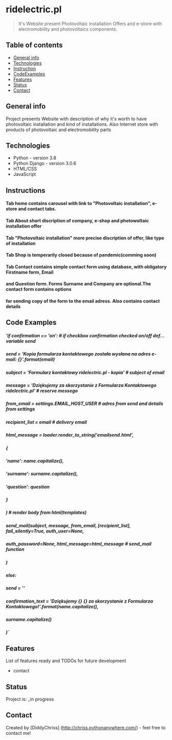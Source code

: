 # ridelectric.pl
> It's Website present Photovoltaic installation Offers and e-store with electromobility 
> and photovoltaics components.

## Table of contents
* [General info](#general-info)
* [Technologies](#technologies)
* [Instruction](#Instructions)
* [CodeExamples](#CodeExamples)
* [Features](#features)
* [Status](#status)
* [Contact](#contact)

## General info
Project presents Website with description  of why it's worth to have photovoltaic installation and kind
 of installations. Also Internet store with products of photovoltaic and electromobility parts

## Technologies
* Python - version 3.8
* Python Django - version 3.0.6
* HTML/CSS 
* JavaScript 

## Instructions
#### Tab home contains carousel with link to "Photovoltaic installation", e-store and contact tabs.
#### Tab About short discription of company, e-shop and photowoltaic installation offer
#### Tab "Photovoltaic installation" more precise discription of offer, like type of installation
#### Tab Shop is temperarily closed because of pandemic(comming soon)
#### Tab Contact contains simple contact form using database, with obligatory Firstname form, Email
#### and Question form. Forms Surname and Company are optional.The contact form contains options
####  for sending copy of the form to the email adress. Also contains contact details

## Code Examples
##### 'if confirmation == 'on':                         # if checkbox confirmation checked on/off def... variable send
#####    send            = 'Kopia formularza kontaktowego została wysłana na adres e-mail: {}'.format(email)
#####    subject         = 'Formularz kontaktowy ridelectric.pl - kopia'                      # subject of email
#####    message         = 'Dziękujemy za skorzystanie z Formularza Kontaktowego ridelectric.pl'       # reserve messego
#####    from_email      = settings.EMAIL_HOST_USER                      # adres from send and details from settings
#####    recipient_list  = email                                         # delivery email
#####    html_message    = loader.render_to_string('emailsend.html',
#####                                                {
#####                                                     'name': name.capitalize(),
#####                                                     'surname': surname.capitalize(),
#####                                                     'question': question
#####                                                }
#####                                                )     # render body from html(templates)
#####    send_mail(subject, message, from_email, [recipient_list], fail_silently=True, auth_user=None,
#####                auth_password=None, html_message=html_message      # send_mail function
#####                )
##### else:
#####      send = ''
#####    confirmation_text = 'Dziękujemy {} {} za skorzystanie z Formularza Kontaktowego!'.format(name.capitalize(),
#####                                                                                 surname.capitalize()
#####                                                                                 )`

## Features
List of features ready and TODOs for future development
* contact

## Status
Project is: _in progress

## Contact
Created by [DiddyChriss] (http://chriss.pythonanywhere.com/) - feel free to contact me!

